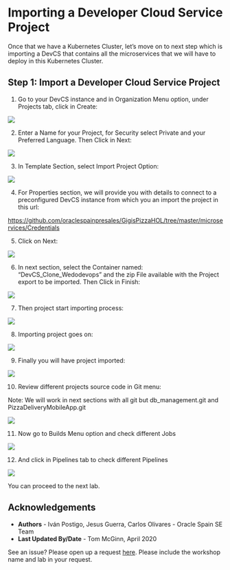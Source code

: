 # Importing a Developer Cloud Service Project


Once that we have a Kubernetes Cluster, let’s move on to next step which is importing a DevCS that contains all the microservices that we will have to deploy in this Kubernetes Cluster.

## **Step 1**: Import a Developer Cloud Service Project

1. Go to your DevCS instance and in Organization Menu option, under Projects tab, click in Create:

  ![](./images/image101.png " ")

2. Enter a Name for your Project, for Security select Private and your Preferred Language. Then Click in Next:

  ![](./images/image102.png " ")

3. In Template Section, select Import Project Option:

  ![](./images/image103.png " ")

4. For Properties section, we will provide you with details to connect to a preconfigured DevCS instance from which you an import the project in this url:

https://github.com/oraclespainpresales/GigisPizzaHOL/tree/master/microservices/Credentials

5. Click on Next:

  ![](./images/image104.png " ")

6. In next section, select the Container named: “DevCS\_Clone\_Wedodevops” and the zip File available with the Project export to be imported. Then Click in Finish:

  ![](./images/image105.png " ")

7. Then project start importing process:

  ![](./images/image106.png " ")

8. Importing project goes on:

  ![](./images/image107.png " ")

9. Finally you will have project imported:

  ![](./images/image108.png " ")

10. Review different projects source code in Git menu:

  Note: We will work in next sections with all git but db\_management.git and PizzaDeliveryMobileApp.git

  ![](./images/image109.png " ")

11. Now go to Builds Menu option and check different Jobs

  ![](./images/image110.png " ")

12. And click in Pipelines tab to check different Pipelines

  ![](./images/image111.png " ")

You can proceed to the next lab.

## Acknowledgements
* **Authors** -  Iván Postigo, Jesus Guerra, Carlos Olivares - Oracle Spain SE Team
* **Last Updated By/Date** - Tom McGinn, April 2020

See an issue?  Please open up a request [here](https://github.com/oracle/learning-library/issues). Please include the workshop name and lab in your request.
